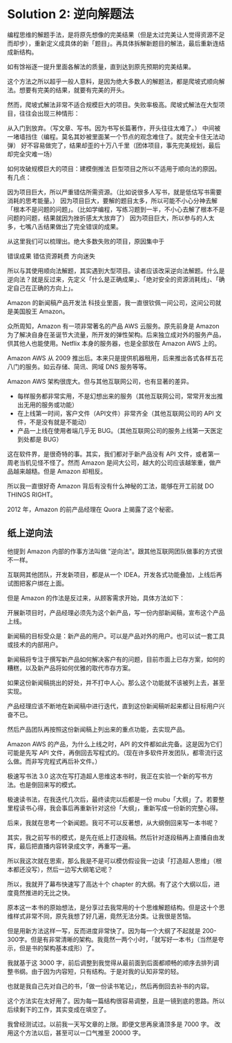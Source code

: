 # Solution 2: 逆向解题法

编程思维的解题手法，是将原先想像的完美结果（但是太过完美让人觉得资源不足而却步），重新定义成具体的新「题目」。再具体拆解新题目的解法，最后重新连结成新结构。

如有馀裕逐一提升里面各解法的质量，直到达到原先预期的完美结果。

这个方法之所以超乎一般人意料，是因为绝大多数人的解题法，都是爬坡式顺向解法。想要有完美的结果，就要有完美的开头。

然而，爬坡式解法非常不适合规模巨大的项目。失败率极高。爬坡式解法在大型项目，往往会出现三种情形：

从入门到放弃。（写文章、写书。因为书写长篇著作，开头往往太难了。） 中间被一堵墙挡住（编程。莫名其妙被里面某一个节点的观念难住了。就完全卡住无法动弹） 好不容易做完了，结果却歪的十万八千里（团体项目，事先完美规划，最后却完全灾难一场）

如何攻破规模巨大的项目：建模倒推法 巨型项目之所以不适用于顺向法的原因。有几点：

因为项目巨大，所以严重错估所需资源。（比如说很多人写书，就是低估写书需要消耗的思考能量。） 因为项目巨大，要解的题目太多，所以可能不小心分神去解「根本不是问题的问题」。（比如学编程，写练习题到一半，不小心去解了根本不是问题的问题，结果就因为挫折感太大放弃了） 因为项目巨大，所以参与的人太多，七嘴八舌结果做出了完全错误的成果。

从这里我们可以梳理出。绝大多数失败的项目，原因集中于

错误成果 错估资源耗费 方向迷失

所以与其使用顺向法解题，其实遇到大型项目。读者应该改采逆向法解题。什么是逆向法？就是反过来，先定义「什么是正确成果」、「绝对安全的资源消耗线」、「确定自己在正确的方向上」。

Amazon 的新闻稿产品开发法 科技业里面，我一直很钦佩一间公司，这间公司就是美国股王 Amazon。

众所周知，Amazon 有一项非常著名的产品 AWS 云服务。原先前身是 Amazon 为了解决自身在圣诞节大流量，所开发的弹性架构。后来独立成对外的服务产品，供其他人也能使用。Netflix 本身的服务器，也是全部放在 Amazon AWS 上的。

Amazon AWS 从 2009 推出后。本来只是提供机器租用，后来推出各式各样五花八门的服务。如云存储、简讯、网域 DNS 服务等等。

Amazon AWS 架构很庞大。但与其他互联网公司，也有显著的差异。

* 每样服务都非常实用，不是幻想出来的服务（其他互联网公司，常常开发出推出无用的服务或功能）
* 在上线第一时间，客户文件（API文件）非常齐全（其他互联网公司的 API 文件，不是没有就是不能动）
* 产品一上线在使用者端几乎无 BUG。（其他互联网公司的服务上线第一天医定到处都是 BUG）

这在软件界，是很奇特的事。其实，我们都对于新产品没有 API 文件，或者第一周老当机见怪不怪了。然而 Amazon 是间大公司，越大的公司应该越笨重，做产品越来越糙。但是 Amazon 却相反。

所以我一直很好奇 Amazon 背后有没有什么神秘的工法，能够在开工前就 DO THINGS RIGHT。

2012 年，Amazon 的前产品经理在 Quora 上揭露了这个秘密。

## 纸上逆向法

他提到 Amazon 内部的作事方法叫做 "逆向法"。跟其他互联网团队做事的方式很不一样。

互联网其他团队，开发新项目，都是从一个 IDEA，开发各式功能叠加，上线后再试图把客户绑在上面。

但是 Amazon 的作法是反过来，从顾客需求开始，具体方法如下：

开展新项目时，产品经理必须先为这个新产品，写一份内部新闻稿，宣布这个产品上线。

新闻稿的目标受众是：新产品的用户。可以是产品对外的用户。也可以试一套工具或技术的内部用户。

新闻稿将专注于撰写新产品如何解决客户有的问题，目前市面上已存方案，如何的糟糕，以及新产品将如何优雅的取代市存方案。

如果这份新闻稿挑出的好处，并不打中人心。那么这个功能就不该被列上去，甚至实现。

产品经理应该不断地在新闻稿中进行迭代，直到这份新闻稿听起来都让目标用户兴奋不已。

然后产品团队再按照这份新闻稿上列出来的重点功能，去实现产品。

Amazon AWS 的产品，为什么上线之时，API 的文件都如此完备。这是因为它们可能是先写 API 文件，再倒回去写程式的。（现在许多软件开发团队，都零流行这么做。而非写完程式再后补文件。）

极速写书法 3.0 这次在写打造超人思维这本书时，我正在实验一个新的写书方法。也是倒回来写的模式。

极速读书法，在我迭代几次后，最终读完以后都是一份 mubu「大纲」了。若要整里程读书心得，我会事后再重新针对这份「大纲」，重新写成一份新的完整心得。

后来，我就在思考一个新闻题。我可不可以反著想，从大纲倒回来写一本书呢？

其实，我之前写书的模式，是先在纸上打逐段稿。然后针对逐段稿再上直播自由发挥，最后把直播内容转录成文字，再重写一遍。

所以我这次就在思索，那么我是不是可以模仿假设我一边读「打造超人思维」（根本都还没写），然后一边写大纲笔记呢？

所以，我就开了幕布快速写了高达十个 chapter 的大纲。有了这个大纲以后，进度竟然推进的无比之快。

原本这一本书的原始想法，是分享过去我常用的十个思维解题结构。但是这十个思维样式非常不同，原先我想了好几遍，竟然无法分类。让我很是苦恼。

但是用新方法这样一写，反而进度非常快了。因为每一个大纲了不起就是 200-300字。但是有非常清晰的架构。我竟然一两个小时，「就写好一本书」（当然是夸示，但是书的架构基本成形）了。

我就基于这 3000 字，前后调整到我觉得从最前面到后面都顺畅的顺序去排列调整书纲。由于因为内容短，只有结构。于是对我的认知非常的轻。

也就是我自己先对自己的书，「做一份读书笔记」，然后再倒回去补书的内容。

这个方法实在太好用了。因为每一篇结构很容易调整，且是一镜到底的思路。所以后续剩下的工作，其实变成在填空了。

我曾经测试过。以前我一天写文章的上限。即便文思再泉涌顶多是 7000 字。 改用这个方法以后，甚至可以一口气推至 20000 字。

